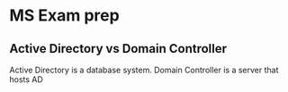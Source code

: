 # MS Exam prep

## Active Directory vs Domain Controller

Active Directory is a database system. Domain Controller is a server that hosts AD
